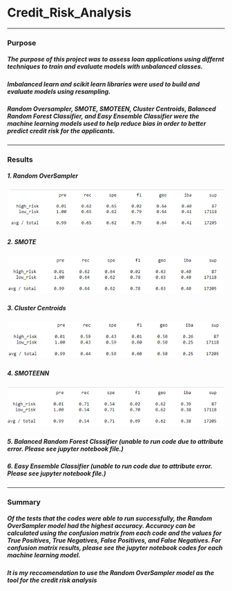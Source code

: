 # Credit_Risk_Analysis
---
### Purpose
##### The purpose of this project was to assess loan applications using differnt techniques to train and evaluate models with unbalanced classes.
##### Imbalanced learn and scikit learn libraries were used to build and evaluate models using resampling. 
##### Random Oversampler, SMOTE, SMOTEEN, Cluster Centroids, Balanced Random Forest Classifier, and Easy Ensemble Classifier were the machine learning models used to help reduce bias in order to better predict credit risk for the applicants.
---
### Results
##### 1. Random OverSampler
##### ![](https://github.com/yfaulkne/Credit_Risk_Analysis/blob/main/Images/RandomOverSampling.png)
##### 2. SMOTE
##### ![](https://github.com/yfaulkne/Credit_Risk_Analysis/blob/main/Images/SMOTE.png)
##### 3. Cluster Centroids
##### ![](https://github.com/yfaulkne/Credit_Risk_Analysis/blob/main/Images/ClusterCentroids.png)
##### 4. SMOTEENN
##### ![](https://github.com/yfaulkne/Credit_Risk_Analysis/blob/main/Images/SMOTEENN.png)
##### 5. Balanced Random Forest Clsssifier (unable to run code due to attribute error. Please see jupyter notebook file.)
##### 6. Easy Ensemble Classifier (unable to run code due to attribute error. Please see jupyter notebook file.)
---
### Summary
##### Of the tests that the codes were able to run successfully, the Random OverSampler model had the highest accuracy. Accuracy can be calculated using the confusion matrix from each code and the values for True Positives, True Negatives, False Positives, and False Negatives. For confusion matrix results, please see the jupyter notebook codes for each machine learning model. 
##### It is my reccomendation to use the Random OverSampler model as the tool for the credit risk analysis
